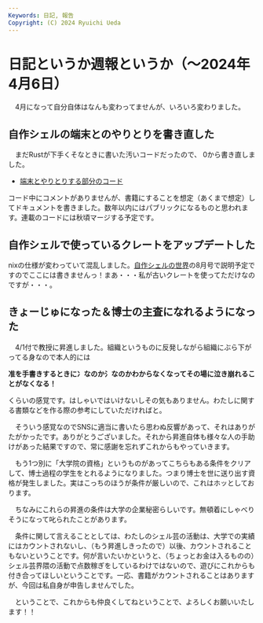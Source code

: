 ```yaml
---
Keywords: 日記, 報告
Copyright: (C) 2024 Ryuichi Ueda
---
```


# 日記というか週報というか（〜2024年4月6日）

　4月になって自分自体はなんも変わってませんが、いろいろ変わりました。

## 自作シェルの端末とのやりとりを書き直した

　まだRustが下手くそなときに書いた汚いコードだったので、
0から書き直しました。

* [端末とやりとりする部分のコード](https://github.com/shellgei/rusty_bash/blob/terminal_16/src/feeder/terminal.rs)

コード中にコメントがありませんが、書籍にすることを想定（あくまで想定）してドキュメントを書きました。数年以内にはパブリックになるものと思われます。連載のコードには秋頃マージする予定です。

## 自作シェルで使っているクレートをアップデートした

nixの仕様が変わっていて混乱しました。[自作シェルの世界](/?page=sd_rusty_bash)の8月号で説明予定ですのでここには書きませんっ！まあ・・・私が古いクレートを使ってただけなのですが・・・。


## きょーじゅになった＆博士の主査になれるようになった

　4/1付で教授に昇進しました。組織というものに反発しながら組織にぶら下がってる身なので本人的には

**准を手書きするときに冫なのか氵なのかわからなくなってその場に泣き崩れることがなくなる！**

くらいの感覚です。はしゃいではいけないしその気もありません。わたしに関する書類などを作る際の参考にしていただければと。

　そういう感覚なのでSNSに適当に書いたら思わぬ反響があって、それはありがたがかったです。ありがとうございました。それから昇進自体も様々な人の手助けがあった結果ですので、常に感謝を忘れずこれからもやっていきます。

　もう1つ別に「大学院の資格」というものがあってこちらもある条件をクリアして、博士過程の学生をとれるようになりました。つまり博士を世に送り出す資格が発生しました。実はこっちのほうが条件が厳しいので、これはホッとしております。

　ちなみにこれらの昇進の条件は大学の企業秘密らしいです。無頓着にしゃべりそうになって叱られたことがあります。

　条件に関して言えることとしては、わたしのシェル芸の活動は、大学での実績にはカウントされないし、（もう昇進しきったので）以後、カウントされることもないということです。何が言いたいかというと、（ちょっとお金は入るものの）シェル芸界隈の活動で点数稼ぎをしているわけではないので、遊びにこれからも付き合ってほしいということです。一応、書籍がカウントされることはありますが、今回は私自身が申告しませんでした。


　ということで、これからも仲良くしてねということで、よろしくお願いいたします！！
